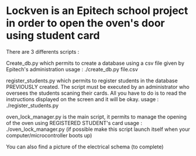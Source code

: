 # Lockven is an Epitech school project in order to open the oven's door using student card

There are 3 differents scripts : 

Create_db.py which permits to create a database using a csv file given by Epitech's administration
usage : ./create_db.py file.csv

register_students.py which permits to register students in the database PREVIOUSLY created.
The script must be executed by an administrator who oversees the students scaning their cards.
All you have to do is to read the instructions displayed on the screen and it will be okay.
usage : ./register_students.py

oven_lock_manager.py is the main script, it permits to manage the opening of the oven using REGISTERED STUDENT's card
usage : ./oven_lock_manager.py (if possible make this script launch itself when your computer/microcontroller boots up)

You can also find a picture of the electrical schema (to complete)
